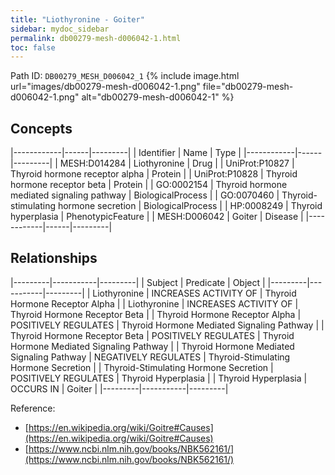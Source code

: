 ```yaml
---
title: "Liothyronine - Goiter"
sidebar: mydoc_sidebar
permalink: db00279-mesh-d006042-1.html
toc: false 
---
```



Path ID: `DB00279_MESH_D006042_1`
{% include image.html url="images/db00279-mesh-d006042-1.png" file="db00279-mesh-d006042-1.png" alt="db00279-mesh-d006042-1" %}

## Concepts

|------------|------|---------|
| Identifier | Name | Type    |
|------------|------|---------|
| MESH:D014284 | Liothyronine | Drug |
| UniProt:P10827 | Thyroid hormone receptor alpha | Protein |
| UniProt:P10828 | Thyroid hormone receptor beta | Protein |
| GO:0002154 | Thyroid hormone mediated signaling pathway | BiologicalProcess |
| GO:0070460 | Thyroid-stimulating hormone secretion | BiologicalProcess |
| HP:0008249 | Thyroid hyperplasia | PhenotypicFeature |
| MESH:D006042 | Goiter | Disease |
|------------|------|---------|

## Relationships

|---------|-----------|---------|
| Subject | Predicate | Object  |
|---------|-----------|---------|
| Liothyronine | INCREASES ACTIVITY OF | Thyroid Hormone Receptor Alpha |
| Liothyronine | INCREASES ACTIVITY OF | Thyroid Hormone Receptor Beta |
| Thyroid Hormone Receptor Alpha | POSITIVELY REGULATES | Thyroid Hormone Mediated Signaling Pathway |
| Thyroid Hormone Receptor Beta | POSITIVELY REGULATES | Thyroid Hormone Mediated Signaling Pathway |
| Thyroid Hormone Mediated Signaling Pathway | NEGATIVELY REGULATES | Thyroid-Stimulating Hormone Secretion |
| Thyroid-Stimulating Hormone Secretion | POSITIVELY REGULATES | Thyroid Hyperplasia |
| Thyroid Hyperplasia | OCCURS IN | Goiter |
|---------|-----------|---------|

Reference: 
  - [https://en.wikipedia.org/wiki/Goitre#Causes](https://en.wikipedia.org/wiki/Goitre#Causes)
  - [https://www.ncbi.nlm.nih.gov/books/NBK562161/](https://www.ncbi.nlm.nih.gov/books/NBK562161/)
